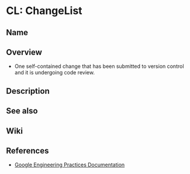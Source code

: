 # CL: ChangeList

## Name

## Overview
- One self-contained change that has been submitted to version control and it is undergoing code review.

## Description

## See also

## Wiki

## References
- [Google Engineering Practices Documentation](https://google.github.io/eng-practices/)
